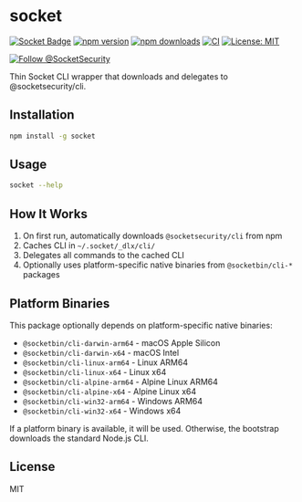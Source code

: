 # socket

[![Socket Badge](https://socket.dev/api/badge/npm/package/socket)](https://socket.dev/npm/package/socket)
[![npm version](https://img.shields.io/npm/v/socket.svg)](https://www.npmjs.com/package/socket)
[![npm downloads](https://img.shields.io/npm/dm/socket.svg)](https://www.npmjs.com/package/socket)
[![CI](https://github.com/SocketDev/socket-cli/actions/workflows/ci.yml/badge.svg)](https://github.com/SocketDev/socket-cli/actions/workflows/ci.yml)
[![License: MIT](https://img.shields.io/badge/License-MIT-yellow.svg)](https://opensource.org/licenses/MIT)

[![Follow @SocketSecurity](https://img.shields.io/twitter/follow/SocketSecurity?style=social)](https://twitter.com/SocketSecurity)

Thin Socket CLI wrapper that downloads and delegates to @socketsecurity/cli.

## Installation

```bash
npm install -g socket
```

## Usage

```bash
socket --help
```

## How It Works

1. On first run, automatically downloads `@socketsecurity/cli` from npm
2. Caches CLI in `~/.socket/_dlx/cli/`
3. Delegates all commands to the cached CLI
4. Optionally uses platform-specific native binaries from `@socketbin/cli-*` packages

## Platform Binaries

This package optionally depends on platform-specific native binaries:

- `@socketbin/cli-darwin-arm64` - macOS Apple Silicon
- `@socketbin/cli-darwin-x64` - macOS Intel
- `@socketbin/cli-linux-arm64` - Linux ARM64
- `@socketbin/cli-linux-x64` - Linux x64
- `@socketbin/cli-alpine-arm64` - Alpine Linux ARM64
- `@socketbin/cli-alpine-x64` - Alpine Linux x64
- `@socketbin/cli-win32-arm64` - Windows ARM64
- `@socketbin/cli-win32-x64` - Windows x64

If a platform binary is available, it will be used. Otherwise, the bootstrap downloads the standard Node.js CLI.

## License

MIT
